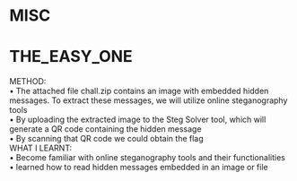 # **MISC**
# THE_EASY_ONE
METHOD: <BR/>
•	The attached file chall.zip contains an image with embedded hidden messages. To extract these messages, we will utilize online steganography tools <br/>
•	By uploading the extracted image to the Steg Solver tool, which will generate a QR code containing the hidden message  <br/>
•	By scanning that QR code we could obtain the flag  <br/>
WHAT I LEARNT: <BR/>
•	Become familiar with online steganography tools and their functionalities  <br/>
•	learned how to read hidden messages embedded in an image or file  <br/>


